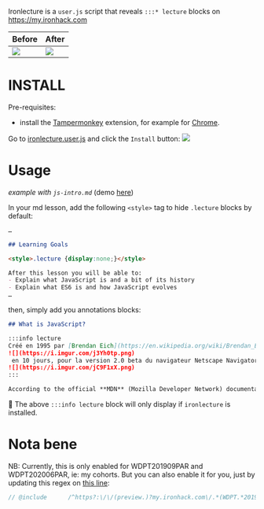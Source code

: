 Ironlecture is a `user.js` script that reveals `:::* lecture` blocks on https://my.ironhack.com

|Before|After|
|------|-----|
|![](https://assets.codepen.io/67030/Screenshot+2020-06-01+at+12.20.27.png)|![](https://assets.codepen.io/67030/Screenshot_2020-06-01_at_12_15_57.png)|

# INSTALL

Pre-requisites:
  - install the [Tampermonkey](https://www.tampermonkey.net) extension, for example for [Chrome](https://chrome.google.com/webstore/detail/tampermonkey/dhdgffkkebhmkfjojejmpbldmpobfkfo).

Go to [ironlecture.user.js](https://github.com/abernier/ironlecture/raw/master/ironlecture.user.js) and click the `Install` button:
![](https://assets.codepen.io/67030/Screenshot+2020-06-01+at+11.56.13.png)

# Usage

*example with `js-intro.md`* (demo [here](https://preview.my.ironhack.com/lms/courses/course-v1:IRONHACK+WDPT+202006_PAR/units/ironhack-course-chapter_1-sequential-vertical))

In your md lesson, add the following `<style>` tag to hide `.lecture` blocks by default:
```markdown
…

## Learning Goals

<style>.lecture {display:none;}</style>

After this lesson you will be able to:
- Explain what JavaScript is and a bit of its history
- Explain what ES6 is and how JavaScript evolves
…
```

then, simply add you annotations blocks:

```markdown
## What is JavaScript?

:::info lecture
Créé en 1995 par [Brendan Eich](https://en.wikipedia.org/wiki/Brendan_Eich) :
![](https://i.imgur.com/j3Yh0tp.png)
 en 10 jours, pour la version 2.0 beta du navigateur Netscape Navigator :
![](https://i.imgur.com/jC9F1xX.png)
:::

According to the official **MDN** (Mozilla Developer Network) documentation, **JavaScript can be defined as a *lightweight* *interpreted* programming language with *first-class functions***.
```

🙌 The above `:::info lecture` block will only display if `ironlecture` is installed.

# Nota bene

NB: Currently, this is only enabled for WDPT201909PAR and WDPT202006PAR, ie: my cohorts. But you can also enable it for you, just by updating this regex on [this line](https://github.com/abernier/ironlecture/blob/dcd1f1c5747fee483527046dc258e27da59904c2/ironlecture.user.js#L7):

```js
// @include      /^https?:\/\/(preview.)?my.ironhack.com\/.*(WDPT.*201909_PAR|WDPT.*202006_PAR).*
```

